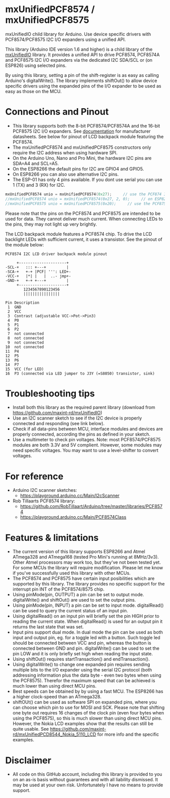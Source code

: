 # mxUnifiedPCF8574 / mxUnifiedPCF8575
mxUnifiedIO child library for Arduino. Use device specific drivers with PCF8574/PCF8575 I2C I/O expanders using a unified API.

This library (Arduino IDE version 1.6 and higher) is a child library of the [mxUnifiedIO](https://github.com/maxint-rd/mxUnifiedIO) library. It provides a unified API to drive PCF8574, PCF8574A and PCF8575 I2C I/O expanders via the dedicated I2C SDA/SCL or (on ESP826) using selected pins. 

By using this library, setting a pin of the shift-register is as easy as calling Arduino's digitalWrite().
The library implements shiftOut() to allow device specific drivers using the expanded pins of the I/O expander to be used as easy as those on the MCU.

# Connections and Pinout
- This library supports both the 8-bit PCF8574/PCF8574A and the 16-bit PCF8575 I2C I/O expanders. See [documentation](./documentation) for manufacturer datasheets. See below for pinout of LCD backpack module featuring the PCF8574.
- The mxUnifiedPCF8574 and mxUnifiedPCF8575 constructors only require the I2C address when using hardware SPI.
- On the Arduino Uno, Nano and Pro Mini, the hardware I2C pins are SDA=A4 and SCL=A5.
- On the ESP8266 the default pins for I2C are GPIO4 and GPIO5.
- On ESP8266 you can also use alternative I2C pins.
- The ESP-01 has only 4 pins available. If you dont use serial you can use 1 (TX) and 3 (RX) for I2C.
```C++
mxUnifiedPCF8574 unio = mxUnifiedPCF8574(0x27);     // use the PCF874 I2C 8-bit output expander on address 0x27
//mxUnifiedPCF8574 unio = mxUnifiedPCF8574(0x27, 2, 0);     // on ESP8266 you can also use alternative I2C pins. Here SDA=2 and SCL=0
//mxUnifiedPCF8575 unio = mxUnifiedPCF8575(0x20);     // use the PCF875 I2C 16-bit output expander on address 0x20
```

Please note that the pins on the PCF8574 and PCF8575 are intended to be used for data. They cannot deliver much current. When connecting LEDs to the pins, they may not light up very brightly.

The LCD backpack module features a PCF8574 chip. To drive the  LCD backlight LEDs with sufficient current, it uses a transistor. See the pinout of the module below:

```
PCF8574 I2C LCD driver backpack module pinout

     +---------------------+
-SCL-+   ::: +---+         |
-SCA-+   +-+ |PCF| ''': LED+-
-VCC-+   |*| |   |  ..- jmp+-
-GND-+   +-+ +---+         |
     +---------------------+
        1234567890123456
        ||||||||||||||||

Pin Description
 1  GND
 2  VCC
 3  Contrast (adjustable VCC->Pot->Pin3)
 4  P0
 5  P1
 6  P2
 7  not connected
 8  not connected
 9  not connected
10  not connected
11  P4
12  P5
13  P6
14  P7
15  VCC (for LED)
16  P3 (connected via LED jumper to J3Y (=S8050) transistor, sink)
```

# Troubleshooting tips
- Install both this library as the required parent library (download from https://github.com/maxint-rd/mxUnifiedIO)
- Use an I2C scanner sketch to see if the I2C device is properly connected and responding (see link below).
- Check if all data-pins between MCU, interface modules and devices are properly connected, according the pins as defined in your sketch.
- Use a multimeter to check pin voltages. Note: most PCF8574/PCF8575 modules are both 3.3V and 5V complient. However, some modules may need specific voltages. You may want to use a level-shifter to convert voltages.

# For reference
- Arduino I2C scanner sketches:
    * https://playground.arduino.cc/Main/I2cScanner
- Rob Tillaarts PCF8574 library:
    * https://github.com/RobTillaart/Arduino/tree/master/libraries/PCF8574
    * https://playground.arduino.cc/Main/PCF8574Class

# Features & limitations
- The current version of this library supports ESP8266 and Atmel ATmega328 and ATmega168 (tested Pro Mini's running at 8MHz/3v3). Other Atmel processors may work too, but they've not been tested yet. For some MCUs the library will require modification. Please let me know if you've successfully used this library with other MCUs.
- The PCF8574 and PCF8575 have certain input posibilities which are supported by this library. The library provides no specific support for the interrupt pin INT of the PCF8574/8575 chip.
- Using pinMode(pin, OUTPUT) a pin can be set to output mode. digitalWrite() and shiftOut() are used to set the output pins.
- Using pinMode(pin, INPUT) a pin can be set to input mode. digitalRead() can be used to query the current status of an input pin.
- Using digitalRead() on an input pin will briefly set the pin HIGH prior to reading the current state. When digitalRead() is used for an output pin it returns the last state that was set.
- Input pins support dual mode. In dual mode the pin can be used as both input and output pin, eg. for a toggle led with a button. Such toggle led should be connected between VCC and pin, whereas the button is connected between GND and pin. digitalWrite() can be used to set the pin LOW and it is only briefly set high when reading the input state.
- Using shiftOut() requires startTransaction() and endTransaction().
- Using digitalWrite() to change one expanded pin requires sending multiple bits to the I/O expander using the serial I2C protocol (both addressing information plus the data byte - even two bytes when using the PCF8575). Therefor the maximum speed that can be achieved is much lower than using direct MCU pins.
- Best speeds can be obtained by by using a fast MCU. The ESP8266 has a higher clock-speed than an ATmega328.
- shiftOUt() can be used as software SPI on expanded pins, where you can choose which pin to use for MOSI and SCK. Please note that shifting one byte out requires 16 changes of the clock pin (even four bytes when using the PCF8575), so this is much slower than using direct MCU pins. However, the Nokia LCD examples show that the results can still be quite usable. See https://github.com/maxint-rd/mxUnifiedPCD8544_Nokia_5110_LCD for more info and the specific examples.

# Disclaimer
- All code on this GitHub account, including this library is provided to you on an as-is basis without guarantees and with all liability dismissed. It may be used at your own risk. Unfortunately I have no means to provide support.

